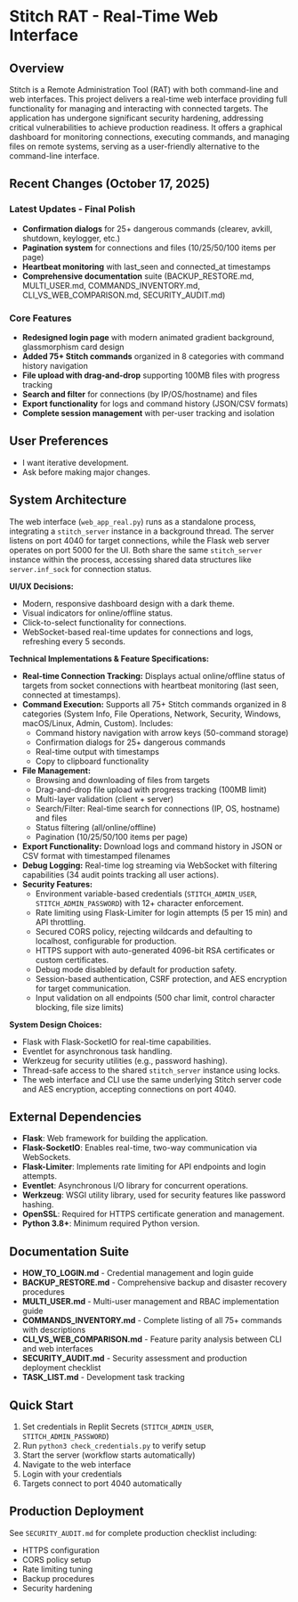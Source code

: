 # Stitch RAT - Real-Time Web Interface

## Overview
Stitch is a Remote Administration Tool (RAT) with both command-line and web interfaces. This project delivers a real-time web interface providing full functionality for managing and interacting with connected targets. The application has undergone significant security hardening, addressing critical vulnerabilities to achieve production readiness. It offers a graphical dashboard for monitoring connections, executing commands, and managing files on remote systems, serving as a user-friendly alternative to the command-line interface.

## Recent Changes (October 17, 2025)

### Latest Updates - Final Polish
- **Confirmation dialogs** for 25+ dangerous commands (clearev, avkill, shutdown, keylogger, etc.)
- **Pagination system** for connections and files (10/25/50/100 items per page)
- **Heartbeat monitoring** with last_seen and connected_at timestamps
- **Comprehensive documentation** suite (BACKUP_RESTORE.md, MULTI_USER.md, COMMANDS_INVENTORY.md, CLI_VS_WEB_COMPARISON.md, SECURITY_AUDIT.md)

### Core Features
- **Redesigned login page** with modern animated gradient background, glassmorphism card design
- **Added 75+ Stitch commands** organized in 8 categories with command history navigation
- **File upload with drag-and-drop** supporting 100MB files with progress tracking
- **Search and filter** for connections (by IP/OS/hostname) and files
- **Export functionality** for logs and command history (JSON/CSV formats)
- **Complete session management** with per-user tracking and isolation

## User Preferences
- I want iterative development.
- Ask before making major changes.

## System Architecture
The web interface (`web_app_real.py`) runs as a standalone process, integrating a `stitch_server` instance in a background thread. The server listens on port 4040 for target connections, while the Flask web server operates on port 5000 for the UI. Both share the same `stitch_server` instance within the process, accessing shared data structures like `server.inf_sock` for connection status.

**UI/UX Decisions:**
- Modern, responsive dashboard design with a dark theme.
- Visual indicators for online/offline status.
- Click-to-select functionality for connections.
- WebSocket-based real-time updates for connections and logs, refreshing every 5 seconds.

**Technical Implementations & Feature Specifications:**
- **Real-time Connection Tracking:** Displays actual online/offline status of targets from socket connections with heartbeat monitoring (last seen, connected at timestamps).
- **Command Execution:** Supports all 75+ Stitch commands organized in 8 categories (System Info, File Operations, Network, Security, Windows, macOS/Linux, Admin, Custom). Includes:
    - Command history navigation with arrow keys (50-command storage)
    - Confirmation dialogs for 25+ dangerous commands
    - Real-time output with timestamps
    - Copy to clipboard functionality
- **File Management:** 
    - Browsing and downloading of files from targets
    - Drag-and-drop file upload with progress tracking (100MB limit)
    - Multi-layer validation (client + server)
    - Search/Filter: Real-time search for connections (IP, OS, hostname) and files
    - Status filtering (all/online/offline)
    - Pagination (10/25/50/100 items per page)
- **Export Functionality:** Download logs and command history in JSON or CSV format with timestamped filenames
- **Debug Logging:** Real-time log streaming via WebSocket with filtering capabilities (34 audit points tracking all user actions).
- **Security Features:**
    - Environment variable-based credentials (`STITCH_ADMIN_USER`, `STITCH_ADMIN_PASSWORD`) with 12+ character enforcement.
    - Rate limiting using Flask-Limiter for login attempts (5 per 15 min) and API throttling.
    - Secured CORS policy, rejecting wildcards and defaulting to localhost, configurable for production.
    - HTTPS support with auto-generated 4096-bit RSA certificates or custom certificates.
    - Debug mode disabled by default for production safety.
    - Session-based authentication, CSRF protection, and AES encryption for target communication.
    - Input validation on all endpoints (500 char limit, control character blocking, file size limits)

**System Design Choices:**
- Flask with Flask-SocketIO for real-time capabilities.
- Eventlet for asynchronous task handling.
- Werkzeug for security utilities (e.g., password hashing).
- Thread-safe access to the shared `stitch_server` instance using locks.
- The web interface and CLI use the same underlying Stitch server code and AES encryption, accepting connections on port 4040.

## External Dependencies
- **Flask**: Web framework for building the application.
- **Flask-SocketIO**: Enables real-time, two-way communication via WebSockets.
- **Flask-Limiter**: Implements rate limiting for API endpoints and login attempts.
- **Eventlet**: Asynchronous I/O library for concurrent operations.
- **Werkzeug**: WSGI utility library, used for security features like password hashing.
- **OpenSSL**: Required for HTTPS certificate generation and management.
- **Python 3.8+**: Minimum required Python version.

## Documentation Suite
- **HOW_TO_LOGIN.md** - Credential management and login guide
- **BACKUP_RESTORE.md** - Comprehensive backup and disaster recovery procedures
- **MULTI_USER.md** - Multi-user management and RBAC implementation guide
- **COMMANDS_INVENTORY.md** - Complete listing of all 75+ commands with descriptions
- **CLI_VS_WEB_COMPARISON.md** - Feature parity analysis between CLI and web interfaces
- **SECURITY_AUDIT.md** - Security assessment and production deployment checklist
- **TASK_LIST.md** - Development task tracking

## Quick Start
1. Set credentials in Replit Secrets (`STITCH_ADMIN_USER`, `STITCH_ADMIN_PASSWORD`)
2. Run `python3 check_credentials.py` to verify setup
3. Start the server (workflow starts automatically)
4. Navigate to the web interface
5. Login with your credentials
6. Targets connect to port 4040 automatically

## Production Deployment
See `SECURITY_AUDIT.md` for complete production checklist including:
- HTTPS configuration
- CORS policy setup
- Rate limiting tuning
- Backup procedures
- Security hardening